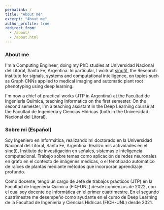 ```yaml
---
permalink: /
title: "About me"
excerpt: "About me"
author_profile: true
redirect_from: 
  - /about/
  - /about.html
---
```


### About me

I'm a Computing Engineer, doing my PhD studies at Universidad Nacional del Litoral, Santa Fe, Argentina. In particular, I work at [sinc(i)](https://sinc.unl.edu.ar/), the Research institute for signals, systems and computational intelligence, on topics such as Graph CNNs applied to medical imaging and automatic plant root phenotyping using deep learning.

I'm now a chief of practical works (JTP in Argentina) at the Facultad de Ingeniería Química, teaching Informatics on the first semester. On the second semester, I'm a teaching assistant in the Deep Learning course at the Facultad de Ingeniería y Ciencias Hídricas (both in the Universidad Nacional del Litoral).

### Sobre mi (Español)

Soy Ingeniero en Informática, realizando mi doctorado en la Universidad Nacional del Litoral, Santa Fe, Argentina. Realizo mis actividades en el sinc(i), Instituto de investigación en señales, sistemas e inteligencia computacional. Trabajo sobre temas como aplicación de redes neuronales en grafo en el contexto de imágenes médicas, o el fenotipado automático de raíces de plantas mediante métodos que incorporan aprendizaje profundo.

Como docente, tengo un cargo de Jefe de trabajos prácticos (JTP) en la Facultad de Ingeniería Química (FIQ-UNL) desde comienzos de 2022, con el cual soy docente de Informática en el primer cuatrimestre. En el segundo cuatrimestre me desempeño como ayudante en el curso de Deep Learning de la Facultad de Ingeniería y Ciencias Hídricas (FICH-UNL) desde 2021.